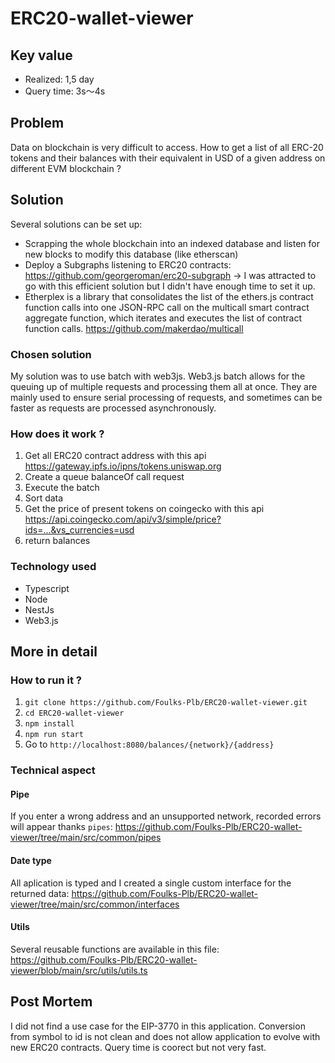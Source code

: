
# ERC20-wallet-viewer

## Key value
- Realized: 1,5 day
- Query time: 3s&#12316;4s


## Problem
Data on blockchain is very difficult to access.
How to get a list of all ERC-20 tokens and their balances with their equivalent in USD of a given address on different EVM blockchain ?

## Solution
Several solutions can be set up:
- Scrapping the whole blockchain into an indexed database and listen for new blocks to modify this database (like etherscan)
- Deploy a Subgraphs listening to ERC20 contracts: https://github.com/georgeroman/erc20-subgraph
&#8594; I was attracted to go with this efficient solution but I didn't have enough time to set it up.
- Etherplex is a library that consolidates the list of the ethers.js contract function calls into one JSON-RPC call on the multicall smart contract aggregate function, which iterates and executes the list of contract function calls. https://github.com/makerdao/multicall

### Chosen solution
My solution was to use batch with web3js.
Web3.js batch allows for the queuing up of multiple requests and processing them all at once. They are mainly used to ensure serial processing of requests, and sometimes can be faster as requests are processed asynchronously.

### How does it work ?
1. Get all ERC20 contract address with this api https://gateway.ipfs.io/ipns/tokens.uniswap.org 
2. Create a queue balanceOf call request
3. Execute the batch
4. Sort data
5. Get the price of present tokens on coingecko with this api https://api.coingecko.com/api/v3/simple/price?ids=...&vs_currencies=usd
6. return balances

### Technology used
- Typescript
- Node
- NestJs
- Web3.js

## More in detail
### How to run it ?
1. `git clone https://github.com/Foulks-Plb/ERC20-wallet-viewer.git` 
2. `cd ERC20-wallet-viewer`
3. `npm install`
4. `npm run start`
5. Go to `http://localhost:8080/balances/{network}/{address}`

### Technical aspect
#### Pipe
If you enter a wrong address and an unsupported network, recorded errors will appear thanks `pipes`:
https://github.com/Foulks-Plb/ERC20-wallet-viewer/tree/main/src/common/pipes

#### Date type
All aplication is typed and I created a single custom interface for the returned data:
https://github.com/Foulks-Plb/ERC20-wallet-viewer/tree/main/src/common/interfaces

#### Utils
Several reusable functions are available in this file: 
https://github.com/Foulks-Plb/ERC20-wallet-viewer/blob/main/src/utils/utils.ts

## Post Mortem
I did not find a use case for the EIP-3770 in this application.
Conversion from symbol to id is not clean and does not allow application to evolve with new ERC20 contracts.
Query time is coorect but not very fast.

